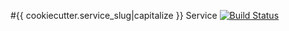 #{{ cookiecutter.service_slug|capitalize }} Service
[![Build Status](https://travis-ci.org/JackStouffer/Flask-Foundation.png)](https://travis-ci.com/zeel-dev/zebuker-cookiecutter)
